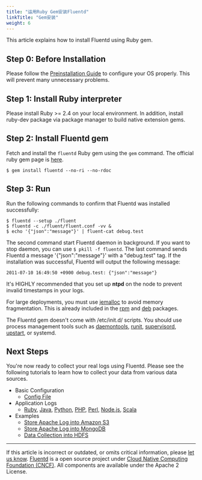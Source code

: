 ```yaml
---
title: "运用Ruby Gem安装Fluentd"
linkTitle: "Gem安装"
weight: 6
---
```


This article explains how to install Fluentd using Ruby gem.

## Step 0: Before Installation

Please follow the [Preinstallation Guide](/install/before-install.md) to configure
your OS properly. This will prevent many unnecessary problems.

## Step 1: Install Ruby interpreter

Please install Ruby \>= 2.4 on your local environment. In addition,
install ruby-dev package via package manager to build native extension
gems.

## Step 2: Install Fluentd gem

Fetch and install the `fluentd` Ruby gem using the `gem` command. The
official ruby gem page is [here](https://rubygems.org/gems/fluentd).

```
$ gem install fluentd --no-ri --no-rdoc
```

## Step 3: Run

Run the following commands to confirm that Fluentd was installed
successfully:

```
$ fluentd --setup ./fluent
$ fluentd -c ./fluent/fluent.conf -vv &
$ echo '{"json":"message"}' | fluent-cat debug.test
```

The second command start Fluentd daemon in background. If you want to
stop daemon, you can use `$ pkill -f fluentd`. The last command sends
Fluentd a message '{"json":"message"}' with a "debug.test" tag. If the
installation was successful, Fluentd will output the following message:

```
2011-07-10 16:49:50 +0900 debug.test: {"json":"message"}
```

It's HIGHLY recommended that you set up **ntpd** on the node to prevent
invalid timestamps in your logs.

For large deployments, you must use
[jemalloc](http://www.canonware.com/jemalloc/) to avoid memory
fragmentation. This is already included in the [rpm](/install/install-by-rpm.md) and
[deb](/install/install-by-deb.md) packages.

The Fluentd gem doesn't come with /etc/init.d/ scripts. You should use
process management tools such as
[daemontools](http://cr.yp.to/daemontools.html),
[runit](http://smarden.org/runit/),
[supervisord](http://supervisord.org/),
[upstart](http://upstart.ubuntu.com/), or systemd.

## Next Steps

You're now ready to collect your real logs using Fluentd. Please see the
following tutorials to learn how to collect your data from various data
sources.

- Basic Configuration
  - [Config File](/configuration/config-file.md)
- Application Logs
  - [Ruby](/language/ruby.md), [Java](/language/java.md), [Python](/language/python.md), [PHP](/language/php.md),
    [Perl](/language/perl.md), [Node.js](/language/nodejs.md), [Scala](/language/scala.md)
- Examples
  - [Store Apache Log into Amazon S3](/guides/apache-to-s3.md)
  - [Store Apache Log into MongoDB](/guides/apache-to-mongodb.md)
  - [Data Collection into HDFS](/guides/http-to-hdfs.md)

---

If this article is incorrect or outdated, or omits critical information, please [let us know](https://github.com/fluent/fluentd-docs-gitbook/issues?state=open).
[Fluentd](http://www.fluentd.org/) is a open source project under [Cloud Native Computing Foundation (CNCF)](https://cncf.io/). All components are available under the Apache 2 License.
